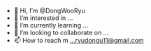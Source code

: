 - 👋 Hi, I’m @DongWooRyu
- 👀 I’m interested in ...
- 🌱 I’m currently learning ...
- 💞️ I’m looking to collaborate on ...
- 📫 How to reach m ...ryudongu11@gmail.com

<!---
DongWooRyu/DongWooRyu is a ✨ special ✨ repository because its `README.md` (this file) appears on your GitHub profile.
You can click the Preview link to take a look at your changes.
--->
